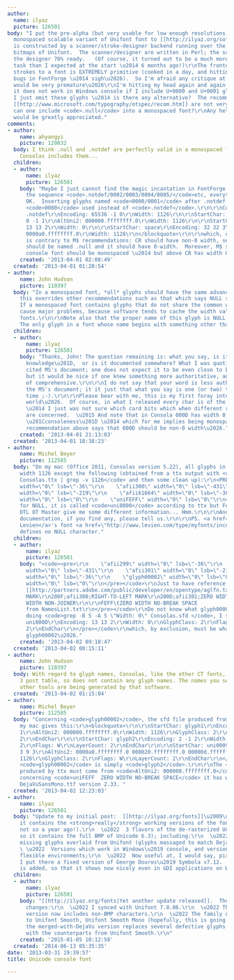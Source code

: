 ```yaml
---
author:
  name: ilyaz
  picture: 126501
body: "I put the pre-alpha (but very usable for low enough resolutions) version of
  monospaced scalable variant of Unifont font to [[http://ilyaz.org/software/fonts]].\r\n<!--break-->\r\nIt
  is constructed by a scanner/stroke-designer backend running over the 16\xD78, 16\xD716
  bitmaps of Unifont.  The scanner/designer are written in Perl; the scanner is ready,
  the designer 70% ready.   (Of course, it turned out to be a much more complicated
  task than I expected at the start \u2014 6 months ago!)\r\nThe frontend converting
  strokes to a font is EXTREMELY primitive (cooked in a day, and hitting new and new
  bugs in FontForge \u2014 sigh\u2026).  So I'm afraid any critique at this moment
  would be very premature\u2026\r\nI'm hitting my head again and again with <code>.notdef</code>;
  it does not work in Windows console if I include U+0000 and U+0001 glyphs.  So currently
  I just omit these glyphs \u2014 is there any alternative?  The recommendations in
  [[http://www.microsoft.com/typography/otspec/recom.htm]] are not very helpful: how
  can one include <code>.null</code> into a monospaced font?\r\nAny help with this
  would be greatly appreciated."
comments:
- author:
    name: ahyangyi
    picture: 120032
  body: I think .null and .notdef are perfectly valid in a monospaced font. Apparently
    Consolas includes them...
  children:
  - author:
      name: ilyaz
      picture: 126501
    body: "Maybe I just cannot find the magic incantation in FontForge.  If I use
      the sequence <code>.notdef/0002/0003/0004/0005/</code>etc, everything works
      OK.  Inserting glyphs named <code>0000/0001</code> after .notdef makes the glyph
      <code>0000</code> used instead of <code>.notdef</code>.\r\n\r\nConsolas has\r\n\r\n<blockquote>\r\nStartChar:
      .notdef\r\nEncoding: 65536 -1 0\r\nWidth: 1126\r\n\r\nStartChar: glyph1\r\nEncoding:
      0 -1 1\r\nAltUni2: 000000.ffffffff.0\r\nWidth: 1126\r\n\r\nStartChar: uni000D\r\nEncoding:
      13 13 2\r\nWidth: 0\r\n\r\nStartChar: space\r\nEncoding: 32 32 3\r\nAltUni2:
      0000a0.ffffffff.0\r\nWidth: 1126\r\n</blockquote>\r\n\r\nwhich, on the surface,
      is contrary to M$ recommendations: CR should have non-0 width, second glyph
      should be named .null and it should have 0-width.  Moreover, M$ says that a
      console font should be monospaced \u2014 but above CR has width 0\u2026."
    created: '2013-04-01 02:08:49'
  created: '2013-04-01 01:28:54'
- author:
    name: John Hudson
    picture: 110397
  body: "In a monospaced font, *all* glyphs should have the same advance width, and
    this overrides other recommendations such as that which says NULL should be zero-width.
    If a monospaced font contains glyphs that do not share the common width, it can
    cause major problems, because software tends to cache the width value for monospaced
    fonts.\r\n\r\nNote also that the proper name of this glyph is NULL, not .null.
    The only glyph in a font whose name begins with something other than A-z is .notdef."
  children:
  - author:
      name: ilyaz
      picture: 126501
    body: "Thanks, John! The question remaining is: what you say, is it just \u201Ccommon
      knowledge\u201D,  or is it documented somewhere? What I was quoting was the
      cited MS's document; one does not expect it to be even close to being perfect,
      but it would be nice if one knew something more authoritative, and still kind
      of comprehensive.\r\n\r\nI do not say that your word is less authoritative than
      the MS's document; it it just that what you say is one (or two) tidbits at a
      time ;-).\r\n\r\nPlease bear with me, this is my first foray into non-bitmap
      world\u2026.  Of course, in what I released every char is of the same width
      \u2014 I just was not sure which card bits which when different recommendations
      are concerned.  \u2015 And note that in Consola 000D has width 0, contrary to
      \u201Cconsoleness\u201D \u2014 which for me implies being monospaced; and the
      recommendation above says that 000D should be non-0 width\u2026."
    created: '2013-04-01 21:13:03'
  created: '2013-04-01 18:38:23'
- author:
    name: Michel Boyer
    picture: 112585
  body: "On my mac (Office 2011, Consolas version 5.22), all glyphs in Consolas have
    width 1126 except the following (obtained from a ttx output with <code>grep '&lt;mtx'
    Consolas.ttx | grep -v 1126</code> and then some clean up):\r\n<PRE>\r\n    \"afii299\"
    width=\"0\" lsb=\"-36\"\r\n    \"afii300\" width=\"0\" lsb=\"-431\"\r\n    \"afii301\"
    width=\"0\" lsb=\"-219\"\r\n    \"afii61664\" width=\"0\" lsb=\"-36\"\r\n    \"glyph00002\"
    width=\"0\" lsb=\"0\"\r\n    \"uniFEFF\" width=\"0\" lsb=\"0\"\r\n</PRE>\r\n\r\nAs
    for NULL, it is called <code>uni0000</code> according to ttx but Fontforge and
    DTL OT Master give me some different information... Hmm.\r\n\r\nAnd as for proper
    documentation, if you find any, please tell us.\r\n\r\nPS. <a href=\"http://levien.com\">Raph
    Levien</a>'s font <a href=\"http://www.levien.com/type/myfonts/inconsolata.html\">Inconsolata</a>
    defines no NULL character."
  children:
  - author:
      name: ilyaz
      picture: 126501
    body: "<code><pre>\r\n    \"afii299\" width=\"0\" lsb=\"-36\"\r\n    \"afii300\"
      width=\"0\" lsb=\"-431\"\r\n    \"afii301\" width=\"0\" lsb=\"-219\"\r\n    \"afii61664\"
      width=\"0\" lsb=\"-36\"\r\n    \"glyph00002\" width=\"0\" lsb=\"0\"\r\n    \"uniFEFF\"
      width=\"0\" lsb=\"0\"\r\n</pre></code>\r\nJust to have reference nearby (from
      [[http://partners.adobe.com/public/developer/en/opentype/aglfn.txt]]):\r\n<code><pre>\r\n200E;afii299;LEFT-TO-RIGHT
      MARK\r\n200F;afii300;RIGHT-TO-LEFT MARK\r\n200D;afii301;ZERO WIDTH JOINER\r\n200C;afii61664;ZERO
      WIDTH NON-JOINER\r\n\r\nFEFF\tZERO WIDTH NO-BREAK SPACE                                    ;
      from NamesList.txt\r\n</pre></code>\r\nDo not know what glyph00002 is used for\u2026.\r\n\r\n<strong>Update:</strong>
      doing <code>grep -B 5 -A 5 \"Width: 0\" Consolas.sfd </code>, I see\r\n<code><pre>\r\nStartChar:
      uni000D\r\nEncoding: 13 13 2\r\nWidth: 0\r\nGlyphClass: 2\r\nFlags: W\r\nLayerCount:
      2\r\nEndChar\r\n</pre></code>\r\nwhich, by exclusion, must be what you see as
      glyph00002\u2026."
    created: '2013-04-02 09:18:47'
  created: '2013-04-02 00:15:11'
- author:
    name: John Hudson
    picture: 110397
  body: With regard to glyph names, Consolas, like the other CT fonts, has a format
    3 post table, so does not contain any glyph names. The names you see in TTX or
    other tools are being generated by that software.
  created: '2013-04-02 01:15:04'
- author:
    name: Michel Boyer
    picture: 112585
  body: "Concerning <code>glyph00002</code>, the sfd file produced from Consolas on
    my mac gives this:\r\n<blockquote>\r\n\r\nStartChar: glyph1\r\nEncoding: 1 -1
    1\r\nAltUni2: 000000.ffffffff.0\r\nWidth: 1126\r\nGlyphClass: 2\r\nFlags: W\r\nLayerCount:
    2\r\nEndChar\r\n\r\nStartChar: glyph2\r\nEncoding: 2 -1 2\r\nWidth: 0\r\nGlyphClass:
    2\r\nFlags: W\r\nLayerCount: 2\r\nEndChar\r\n\r\nStartChar: uni0009\r\nEncoding:
    3 9 3\r\nAltUni2: 0000a0.ffffffff.0 000020.ffffffff.0 00000d.ffffffff.0\r\nWidth:
    1126\r\nGlyphClass: 2\r\nFlags: W\r\nLayerCount: 2\r\nEndChar\r\n</blockquote>\r\nand
    <code>glyph00002</code> is simply <code>glyph2</code>.\r\n\r\nThe <code>uni0000</code>
    produced by ttx must come from <code>AltUni2: 000000.ffffffff.0</code>\r\n\r\nAnd
    concerning <code>uniFEFF  ZERO WIDTH NO-BREAK SPACE</code> it has width 1233 in
    DejaVuSansMono.ttf version 2.33. "
  created: '2013-04-02 12:23:03'
- author:
    name: ilyaz
    picture: 126501
  body: "Update to my initial post:  [[http://ilyaz.org/fonts]]\u2009\u2014\u2009now
    it contains the <strong>really</strong> working versions of the fonts (it was
    not so a year ago!).\r\n  \u2022  3 flavors of the de-rasterized Unifont (latest,
    so it contains the full BMP of Unicode 6.3); including:\r\n  \u2022  DejaVu with
    missing glyphs overlaid from Unifont (glyphs massaged to match DejaVu better);\r\n
    \ \u2022  Versions which work in Windows\u2019 console, and versions for more
    flexible environments;\r\n  \u2022  Now useful at, I would say, pixel sizes 8\u201340.\r\n\r\nAdditionally,
    I put there a fixed version of George Douros\u2019 Symbola v7.12.  A PREP table
    is added, so that it shows now nicely even in GDI applications on Windows.\r\n\r\nEnjoy,\r\nIlya"
  children:
  - author:
      name: ilyaz
      picture: 126501
    body: "[[http://ilyaz.org/fonts|Yet another update released]].  The most important
      changes:\r\n  \u2022 I synced with Unifont 7.0.06.\r\n  \u2022 The non-monospaced
      version now includes non-BMP characters.\r\n  \u2022 The family names are changed
      to Unifont Smooth, Unifont Smooth Mono (hopefully, this is going to stay).\r\nAdditionally,
      the merged-with-DejaVu version replaces several defective glyphs from DejaVu
      with the counterparts from Unifont Smooth.\r\n"
    created: '2015-01-05 10:12:58'
  created: '2014-06-13 05:35:35'
date: '2013-03-31 19:39:57'
title: Unicode console font

---
```

